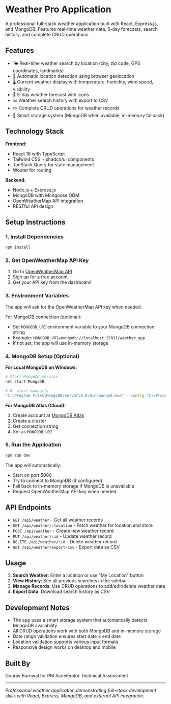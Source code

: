 # Weather Pro Application

A professional full-stack weather application built with React, Express.js, and MongoDB. Features real-time weather data, 5-day forecasts, search history, and complete CRUD operations.

## Features

- 🌤️ Real-time weather search by location (city, zip code, GPS coordinates, landmarks)
- 📍 Automatic location detection using browser geolocation
- 🌡️ Current weather display with temperature, humidity, wind speed, visibility
- 📅 5-day weather forecast with icons
- 📊 Weather search history with export to CSV
- ✏️ Complete CRUD operations for weather records
- 💾 Smart storage system (MongoDB when available, in-memory fallback)

## Technology Stack

**Frontend:**
- React 18 with TypeScript
- Tailwind CSS + shadcn/ui components
- TanStack Query for state management
- Wouter for routing

**Backend:**
- Node.js + Express.js
- MongoDB with Mongoose ODM
- OpenWeatherMap API integration
- RESTful API design

## Setup Instructions

### 1. Install Dependencies
```bash
npm install
```

### 2. Get OpenWeatherMap API Key
1. Go to [OpenWeatherMap API](https://openweathermap.org/api)
2. Sign up for a free account
3. Get your API key from the dashboard

### 3. Environment Variables
The app will ask for the OpenWeatherMap API key when needed. 

For MongoDB connection (optional):
- Set `MONGODB_URI` environment variable to your MongoDB connection string
- Example: `MONGODB_URI=mongodb://localhost:27017/weather_app`
- If not set, the app will use in-memory storage

### 4. MongoDB Setup (Optional)
**For Local MongoDB on Windows:**
```bash
# Start MongoDB service
net start MongoDB

# Or start manually
"C:\Program Files\MongoDB\Server\8.0\bin\mongod.exe" --config "C:\Program Files\MongoDB\Server\8.0\bin\mongod.cfg"
```

**For MongoDB Atlas (Cloud):**
1. Create account at [MongoDB Atlas](https://www.mongodb.com/atlas)
2. Create a cluster
3. Get connection string
4. Set as `MONGODB_URI`

### 5. Run the Application
```bash
npm run dev
```

The app will automatically:
- Start on port 5000
- Try to connect to MongoDB (if configured)
- Fall back to in-memory storage if MongoDB is unavailable
- Request OpenWeatherMap API key when needed

## API Endpoints

- `GET /api/weather` - Get all weather records
- `GET /api/weather/:location` - Fetch weather for location and store
- `POST /api/weather` - Create new weather record
- `PUT /api/weather/:id` - Update weather record
- `DELETE /api/weather/:id` - Delete weather record
- `GET /api/weather/export/csv` - Export data as CSV

## Usage

1. **Search Weather**: Enter a location or use "My Location" button
2. **View History**: See all previous searches in the sidebar
3. **Manage Records**: Use CRUD operations to add/edit/delete weather data
4. **Export Data**: Download search history as CSV

## Development Notes

- The app uses a smart storage system that automatically detects MongoDB availability
- All CRUD operations work with both MongoDB and in-memory storage
- Date range validation ensures start date ≤ end date
- Location validation supports various input formats
- Responsive design works on desktop and mobile

## Built By

Gourav Barnwal for PM Accelerator Technical Assessment

---

*Professional weather application demonstrating full-stack development skills with React, Express, MongoDB, and external API integration.*
